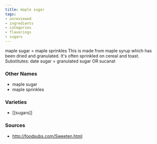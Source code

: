 ```yaml
---
title: maple sugar
tags:
- unreviewed
- ingredients
- categories
- flavorings
- sugars
---
```

maple sugar = maple sprinkles This is made from maple syrup which has been dried and granulated. It's often sprinkled on cereal and toast. Substitutes: date sugar = granulated sugar OR sucanat

### Other Names

* maple sugar
* maple sprinkles

### Varieties

* [[sugars]]

### Sources
* http://foodsubs.com/Sweeten.html
